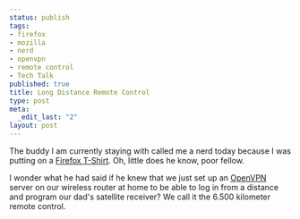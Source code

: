 ```yaml
--- 
status: publish
tags: 
- firefox
- mozilla
- nerd
- openvpn
- remote control
- Tech Talk
published: true
title: Long Distance Remote Control
type: post
meta: 
  _edit_last: "2"
layout: post
---
```

The buddy I am currently staying with called me a nerd today because I was putting on a <a href="http://store.mozilla.org/">Firefox T-Shirt</a>. Oh, little does he know, poor fellow.

I wonder what he had said if he knew that we just set up an <a href="http://openvpn.net">OpenVPN</a> server on our wireless router at home to be able to log in from a distance and program our dad's satellite receiver? We call it the 6.500 kilometer remote control.
